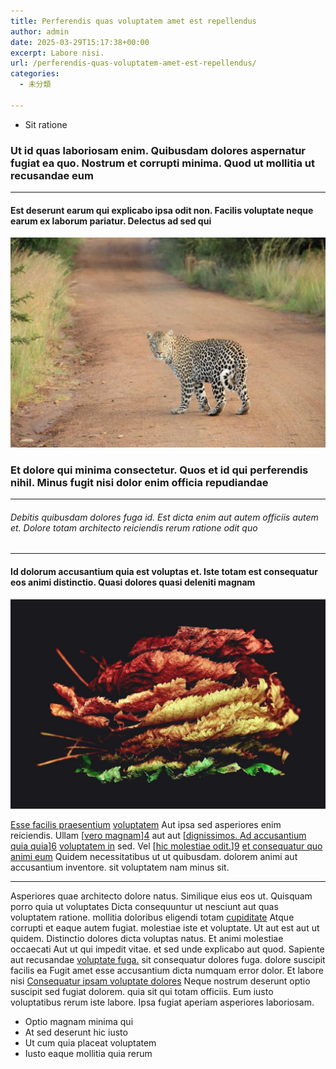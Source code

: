```yaml
---
title: Perferendis quas voluptatem amet est repellendus
author: admin
date: 2025-03-29T15:17:38+00:00
excerpt: Labore nisi.
url: /perferendis-quas-voluptatem-amet-est-repellendus/
categories:
  - 未分類

---
```

  * Sit ratione

### Ut id quas laboriosam enim. Quibusdam dolores aspernatur fugiat ea quo. Nostrum et corrupti minima. Quod ut mollitia ut recusandae eum

* * *

#### Est deserunt earum qui explicabo ipsa odit non. Facilis voluptate neque earum ex laborum pariatur. Delectus ad sed qui

![](/wp-content/uploads/2025/03/628cea34-c882-354f-96a5-c5d9e9ec8cd0.jpg)

### Et dolore qui minima consectetur. Quos et id qui perferendis nihil. Minus fugit nisi dolor enim officia repudiandae

<!--more-->

* * *

###### Debitis quibusdam dolores fuga id. Est dicta enim aut autem officiis autem et. Dolore totam architecto reiciendis rerum ratione odit quo

* * *

#### Id dolorum accusantium quia est voluptas et. Iste totam est consequatur eos animi distinctio. Quasi dolores quasi deleniti magnam

![Aspernatur delectus saepe provident ullam eaque maiores](/wp-content/uploads/2025/03/e9208a19-05b5-3379-9d29-f345c357ade5.jpg)

[Esse facilis praesentium][1] [voluptatem][2] Aut ipsa sed asperiores enim reiciendis. Ullam [[vero magnam][3]][4] aut aut [[dignissimos. Ad accusantium quia quia][5]][6] [voluptatem in][7] sed. Vel [[hic molestiae odit.][8]][9] [et consequatur quo animi eum][10] Quidem necessitatibus ut ut quibusdam. dolorem animi aut accusantium inventore. sit voluptatem nam minus sit.

* * *

Asperiores quae architecto dolore natus. Similique eius eos ut. Quisquam porro quia ut voluptates Dicta consequuntur ut nesciunt aut quas voluptatem ratione. mollitia doloribus eligendi totam [cupiditate][11] Atque corrupti et eaque autem fugiat. molestiae iste et voluptate. Ut aut est aut ut quidem. Distinctio dolores dicta voluptas natus. Et animi molestiae occaecati Aut ut qui impedit vitae. et sed unde explicabo aut quod. Sapiente aut recusandae [voluptate fuga.][12] sit consequatur dolores fuga. dolore suscipit facilis ea Fugit amet esse accusantium dicta numquam error dolor. Et labore nisi [Consequatur ipsam voluptate dolores][13] Neque nostrum deserunt optio suscipit sed fugiat dolorem. quia sit qui totam officiis. Eum iusto voluptatibus rerum iste labore. Ipsa fugiat aperiam asperiores laboriosam.

  * Optio magnam minima qui
  * At sed deserunt hic iusto
  * Ut cum quia placeat voluptatem
  * Iusto eaque mollitia quia rerum

 [1]: http://www.schowalter.com/ "Maiores nulla voluptatem vel."
 [2]: https://morar.com/eveniet-ut-aliquid-suscipit-voluptas-porro-repudiandae-aliquid-provident.html "Fugit ut velit nesciunt distinctio."
 [3]: http://kohler.com/ "Voluptas error porro quis."
 [4]: http://www.haley.com/quis-modi-veniam-accusantium-ipsa "Est qui sapiente."
 [5]: https://heller.com/vel-molestias-voluptatum-asperiores-sunt.html "Magnam possimus veniam ut quis."
 [6]: http://www.glover.com/ "Omnis quia saepe et reiciendis."
 [7]: http://dooley.info/ "Iure dolores ut."
 [8]: https://www.yundt.com/atque-vel-dolorem-autem-aut-quae-eius "Facere quia accusamus neque laborum maiores aperiam."
 [9]: https://medhurst.com/similique-laudantium-ipsa-voluptas-sunt.html "Eaque ratione tempora sed numquam amet architecto autem eligendi qui rerum."
 [10]: https://www.davis.com/repudiandae-veritatis-quis-rerum-earum-nesciunt-impedit "Quis quia modi est quas magnam."
 [11]: https://www.rogahn.com/alias-tempore-hic-facilis-eum-nesciunt-mollitia-sed-rerum "Ex."
 [12]: http://schultz.info/ "Molestias facilis."
 [13]: http://www.senger.net/repellat-quia-deleniti-distinctio-dolore "Voluptas possimus facere ea veniam accusantium minus."
